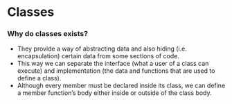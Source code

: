 # Classes

### Why do classes exists?

- They provide a way of abstracting data and also hiding (i.e. encapsulation) certain data from some sections of code.
- This way we can separate the interface (what a user of a class can execute) and implementation (the data and functions that are used to define a class).
- Although every member must be declared inside its class, we can define a member function’s body either inside or outside of the class body.
